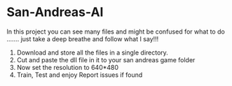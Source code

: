 # San-Andreas-AI
In this project you can see many files and might be confused for what to do ....... just take a deep breathe and follow what I say!!!
1. Download and store all the files in a single directory.
2. Cut and paste the dll file in it to your san andreas game folder
3. Now set the resolution to 640*480
4. Train, Test and enjoy
Report issues if found
